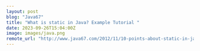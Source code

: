```yaml
---
layout: post
blog: "Java67"
title: "What is static in Java? Example Tutorial "
date: 2023-09-26T15:04:00Z
image: images/java.png
remote_url: "http://www.java67.com/2012/11/10-points-about-static-in-java.html"
---
```

